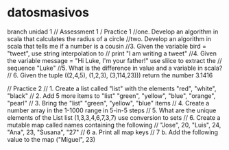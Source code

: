 # datosmasivos
branch unidad 1
// Assessment 1 / Practice 1
//one. Develop an algorithm in scala that calculates the radius of a circle
//two. Develop an algorithm in scala that tells me if a number is a cousin
//3. Given the variable bird = "tweet", use string interpolation to
// print "I am writing a tweet"
//4. Given the variable message = "Hi Luke, I'm your father!" use slilce to extract the
// sequence "Luke"
//5. What is the difference in value and a variable in scala?
// 6. Given the tuple ((2,4,5), (1,2,3), (3,114,23))) return the number 3.1416


// Practice 2
// 1. Create a list called "list" with the elements "red", "white", "black"
// 2. Add 5 more items to "list" "green", "yellow", "blue", "orange", "pearl"
// 3. Bring the "list" "green", "yellow", "blue" items
// 4. Create a number array in the 1-1000 range in 5-in-5 steps
// 5. What are the unique elements of the List list (1,3,3,4,6,7,3,7) use conversion to sets
// 6. Create a mutable map called names containing the following
// "Jose", 20, "Luis", 24, "Ana", 23, "Susana", "27"
// 6 a. Print all map keys
// 7 b. Add the following value to the map ("Miguel", 23)